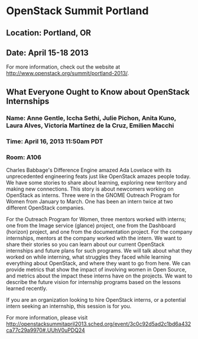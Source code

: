 # OpenStack Summit Portland
## Location: Portland, OR
## Date: April 15-18 2013

For more information, check out the website at <http://www.openstack.org/summit/portland-2013/>.

##  What Everyone Ought to Know about OpenStack Internships
### Name: Anne Gentle, Iccha Sethi, Julie Pichon, Anita Kuno, Laura Alves, Victoria Martínez de la Cruz, Emilien Macchi
### Time: April 16, 2013 11:50am PDT
### Room: A106

Charles Babbage's Difference Engine amazed Ada Lovelace with its unprecedented engineering feats just like OpenStack amazes people today. We have some stories to share about learning, exploring new territory and making new connections. This story is about newcomers working on OpenStack as interns. Three were in the GNOME Outreach Program for Women from January to March. One has been an intern twice at two different OpenStack companies.

For the Outreach Program for Women, three mentors worked with interns; one from the Image service (glance) project, one from the Dashboard (horizon) project, and one from the documentation project. For the company internships, mentors at the company worked with the intern. We want to share their stories so you can learn about our current OpenStack internships and future plans for such programs. We will talk about what they worked on while interning, what struggles they faced while learning everything about OpenStack, and where they want to go from here. We can provide metrics that show the impact of involving women in Open Source, and metrics about the impact these interns have on the projects. We want to describe the future vision for internship programs based on the lessons learned recently.

If you are an organization looking to hire OpenStack interns, or a potential intern seeking an internship, this session is for you.

For more information, please visit <http://openstacksummitapril2013.sched.org/event/3c0c92d5ad2c1bd6a432ca77c29a9970#.UUhV0uPDQ24>
